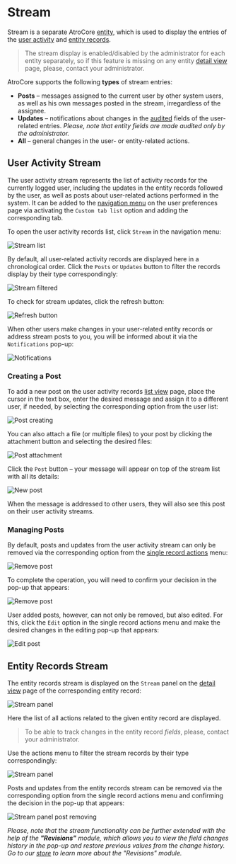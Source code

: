 # Stream

Stream is a separate AtroCore [entity](./what-is-atrocore.md#concept-of-entity), which is used to display the entries of the [user activity](#user-activity-stream) and [entity records](#entity-records-stream).

> The stream display is enabled/disabled by the administrator for each entity separately, so if this feature is missing on any entity [detail view](./views-and-panels.md#detail-view) page, please, contact your administrator.

AtroCore supports the following **types** of stream entries:
- **Posts** – messages assigned to the current user by other system users, as well as his own messages posted in the stream, irregardless of the assignee.
- **Updates** – notifications about changes in the [audited](./what-is-atrocore.md#concept-of-data-auditing) fields of the user-related entries. *Please, note that entity fields are made audited only by the administrator.*
- **All** – general changes in the user- or entity-related actions.

## User Activity Stream

The user activity stream represents the list of activity records for the currently logged user, including the updates in the entity records followed by the user, as well as posts about user-related actions performed in the system. It can be added to the [navigation menu](./user-interface.md#navigation-menu) on the user preferences page via activating the `Custom tab list` option and adding the corresponding tab.

To open the user activity records list, click `Stream` in the navigation menu:

![Stream list](./_assets/stream/stream-list.jpg)

By default, all user-related activity records are displayed here in a chronological order. Click the `Posts` or `Updates` button to filter the records display by their type correspondingly:

![Stream filtered](./_assets/stream/stream-filtered.jpg)

To check for stream updates, click the refresh button:

![Refresh button](./_assets/stream/refresh-button.jpg)

When other users make changes in your user-related entity records or address stream posts to you, you will be informed about it via the `Notifications` pop-up:

![Notifications](./_assets/stream/notifications.jpg)

### Creating a Post

To add a new post on the user activity records [list view](./views-and-panels.md#list-view) page, place the cursor in the text box, enter the desired message and assign it to a different user, if needed, by selecting the corresponding option from the user list:

![Post creating](./_assets/stream/post-creating.jpg)

You can also attach a file (or multiple files) to your post by clicking the attachment button and selecting the desired files:

![Post attachment](./_assets/stream/post-attachment.jpg)

Click the `Post` button – your message will appear on top of the stream list with all its details:

![New post](./_assets/stream/new-post.jpg)

When the message is addressed to other users, they will also see this post on their user activity streams.

### Managing Posts

By default, posts and updates from the user activity stream can only be removed via the corresponding option from the [single record actions](./views-and-panels.md#single-record-actions) menu:

![Remove post](./_assets/stream/remove-post.jpg)

To complete the operation, you will need to confirm your decision in the pop-up that appears:

![Remove post](./_assets/stream/remove-post-confirmation.jpg)

User added posts, however, can not only be removed, but also edited. For this, click the `Edit` option in the single record actions menu and make the desired changes in the editing pop-up that appears:

![Edit post](./_assets/stream/stream-post-editing.jpg)

## Entity Records Stream

The entity records stream is displayed on the `Stream` panel on the [detail view](./views-and-panels.md#detail-view) page of the corresponding entity record:

![Stream panel](./_assets/stream/stream-panel.jpg)

Here the list of all actions related to the given entity record are displayed. 

> To be able to track changes in the entity record *fields*, please, contact your administrator.

Use the actions menu to filter the stream records by their type correspondingly:

![Stream panel](./_assets/stream/stream-panel-filter.jpg)

Posts and updates from the entity records stream can be removed via the corresponding option from the single record actions menu and confirming the decision in the pop-up that appears:

![Stream panel post removing](./_assets/stream/stream-panel-remove-post.jpg)

*Please, note that the stream functionality can be further extended with the help of the **"Revisions"** module, which allows you to view the field changes history in the pop-up and restore previous values from the change history. Go to our [store](https://atropim.com/store/revisions) to learn more about the "Revisions" module.*



